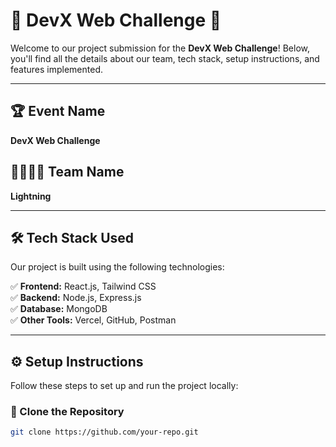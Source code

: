 # 🎉 DevX Web Challenge 🚀  

Welcome to our project submission for the **DevX Web Challenge**! Below, you'll find all the details about our team, tech stack, setup instructions, and features implemented.  

---

## 🏆 Event Name  
**DevX Web Challenge**  

## 👨‍💻👩‍💻 Team Name  
**Lightning**  

---

## 🛠️ Tech Stack Used  
Our project is built using the following technologies:  

✅ **Frontend:** React.js, Tailwind CSS  
✅ **Backend:** Node.js, Express.js  
✅ **Database:** MongoDB  
✅ **Other Tools:** Vercel, GitHub, Postman  

---

## ⚙️ Setup Instructions  

Follow these steps to set up and run the project locally:  

### 🔹 Clone the Repository  
```bash
git clone https://github.com/your-repo.git
